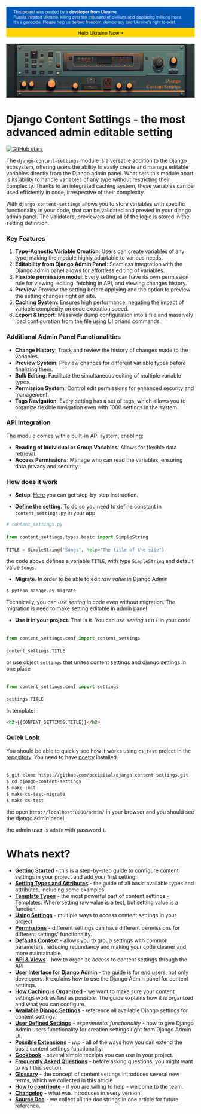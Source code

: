 [![Stand With Ukraine](https://raw.githubusercontent.com/vshymanskyy/StandWithUkraine/main/banner-direct-single.svg)](https://stand-with-ukraine.pp.ua)

![Django Content Settings](img/title.png)

# Django Content Settings - the most advanced admin editable setting

[![GitHub stars](https://img.shields.io/github/stars/occipital/django-content-settings?style=social)](https://github.com/occipital/django-content-settings/stargazers)


The `django-content-settings` module is a versatile addition to the Django ecosystem, offering users the ability to easily create and manage editable variables directly from the Django admin panel. What sets this module apart is its ability to handle variables of any type without restricting their complexity. Thanks to an integrated caching system, these variables can be used efficiently in code, irrespective of their complexity.

With `django-content-settings` allows you to store variables with specific functionality in your code, that can be validated and previed in your django admin panel. The validators, previewers and all of the logic is stored in the setting definition.

### Key Features

1. **Type-Agnostic Variable Creation**: Users can create variables of any type, making the module highly adaptable to various needs.
2. **Editability from Django Admin Panel**: Seamless integration with the Django admin panel allows for effortless editing of variables.
3. **Flexible permission model**: Every setting can have its own permission rule for viewing, editing, fetching in API, and viewing changes history.
4. **Preview**: Preview the setting before applying and the option to preview the setting changes right on site.
5. **Caching System**: Ensures high performance, negating the impact of variable complexity on code execution speed.
6. **Export & Import**: Massively dump configuration into a file and massively load configuration from the file using UI or/and commands.

### Additional Admin Panel Functionalities

- **Change History**: Track and review the history of changes made to the variables.
- **Preview System**: Preview changes for different variable types before finalizing them.
- **Bulk Editing**: Facilitate the simultaneous editing of multiple variable types.
- **Permission System**: Control edit permissions for enhanced security and management.
- **Tags Navigation**: Every setting has a set of tags, which allows you to organize flexible navigation even with 1000 settings in the system.

### API Integration

The module comes with a built-in API system, enabling:

- **Reading of Individual or Group Variables**: Allows for flexible data retrieval.
- **Access Permissions**: Manage who can read the variables, ensuring data privacy and security.

### How does it work

- **Setup**. [Here](first.md) you can get step-by-step instruction.

- **Define the setting**. To do so you need to define constant in `content_settings.py` in your app

```python
# content_settings.py

from content_settings.types.basic import SimpleString

TITLE = SimpleString("Songs", help="The title of the site")
```

the code above defines a variable `TITLE`, with type `SimpleString` and default value `Songs`.

- **Migrate**. In order to be able to edit *raw value* in Django Admin

```bash
$ python manage.py migrate
```

Technically, you can *use setting* in code even without migration. The migration is need to make setting editable in admin panel

- **Use it in your project**. That is it. You can *use setting* `TITLE` in your code. 

```python

from content_settings.conf import content_settings

content_settings.TITLE
```

or use object `settings` that unites content settings and django settings in one place

```python

from content_settings.conf import settings

settings.TITLE
```

In template:

```html
<h2>{{CONTENT_SETTINGS.TITLE}}</h2>
```

### Quick Look

You should be able to quickly see how it works using `cs_test` project in the [repository](https://github.com/occipital/django-content-settings/t). You need to have [poetry](https://python-poetry.org/) installed.

```bash

$ git clone https://github.com/occipital/django-content-settings.git
$ cd django-content-settings
$ make init
$ make cs-test-migrate
$ make cs-test
```

the open `http://localhost:8000/admin/` in your browser and you should see the django admin panel.

the admin user is `admin` with password `1`.

# Whats next?

- [**Getting Started**](first.md) - this is a step-by-step guide to configure content settings in your project and add your first setting.
- [**Setting Types and Attributes**](types.md) - the guide of all basic available types and attributes, including some examples.
- [**Template Types**](template_types.md) - the most powerful part of content settings - Templates. Where setting raw value is a text, but setting value is a function.
- [**Using Settings**](access.md) - multiple ways to access content settings in your project.
- [**Permissions**](permissions.md) - different settings can have different permissions for different settings' functionality.
- [**Defaults Context**](defaults.md) - allows you to group settings with common parameters, reducing redundancy and making your code cleaner and more maintainable.
- [**API & Views**](api.md) - how to organize access to content settings through the API
- [**User Interface for Django Admin**](ui.md) - the guide is for end users, not only developers. It explains how to use the Django Admin panel for content settings.
- [**How Caching is Organized**](caching.md) - we want to make sure your content settings work as fast as possible. The guide explains how it is organized and what you can configure.
- [**Available Django Settings**](settings.md) - reference all available Django settings for content settings.
- [**User Defined Settings**](uservar.md) - *experimental functionality* - how to give Django Admin users functionality for creation settings right from Django Admin UI.
- [**Possible Extensions**](extends.md) - *wip* - all of the ways how you can extend the basic content settings functionality.
- [**Cookbook**](cookbook.md) - several simple receipts you can use in your project.
- [**Frequently Asked Questions**](faq.md) - before asking questions, you might want to visit this section.
- [**Glossary**](glossary.md) - the concept of content settings introduces several new terms, which we collected in this article
- [**How to contribute**](contribute.md) - if you are willing to help - welcome to the team.
- [**Changelog**](changelog.md) - what was introduces in every version.
- [**Source Doc**](source.md) - we collect all the doc strings in one article for future reference.
